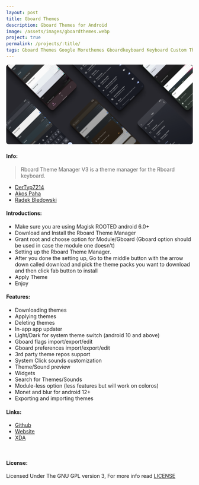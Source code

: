 ```yaml
---
layout: post
title: Gboard Themes
description: Gboard Themes for Android
image: /assets/images/gboardthemes.webp
project: true
permalink: /projects/:title/
tags: Gboard Themes Google Morethemes Gboardkeyboard Keyboard Custom Themes
---
```

<span class="image main"><img src="/assets/images/Banner_Rboard.webp" alt="Rboard Theme Manager" /></span>

#### Info:
> Rboard Theme Manager V3 is a theme manager for the Rboard keyboard.<br>
<ul class="actions">
      <li><a href="https://github.com/DerTyp7214" class="button">DerTyp7214</a></li>
      <li><a href="https://github.com/AkosPaha01" class="button">Akos Paha</a></li>
      <li><a href="https://github.com/RadekBledowski" class="button">Radek Bledowski</a></li>
</ul>

#### Introductions:

- Make sure you are using Magisk ROOTED android 6.0+
- Download and Install the Rboard Theme Manager
- Grant root and choose option for Module/Gboard (Gboard option should be used in case the module one doesn't)
- Setting up the Rboard Theme Manager.
- After you done the setting up, Go to the middle button with the arrow down called download and pick the theme packs you want to download and then click fab button to install
- Apply Theme
- Enjoy

#### Features:

- Downloading themes
- Applying themes
- Deleting themes
- In-app app updater
- Light/Dark for system theme switch (android 10 and above)
- Gboard flags import/export/edit
- Gboard preferences import/export/edit
- 3rd party theme repos support
- System Click sounds customization
- Theme/Sound preview
- Widgets
- Search for Themes/Sounds
- Module-less option (less features but will work on coloros)
- Monet and blur for android 12+
- Exporting and importing themes

#### Links:

<ul class="actions">
      <li><a href="https://github.com/DerTyp7214/RboardThemeManagerV3" class="button">Github</a></li>
      <li><a href="https://rboard.dev/rboard" class="button">Website</a></li>
      <li><a href="https://forum.xda-developers.com/t/app-rboard-theme-manager.4331445/" class="button">XDA</a></li>
</ul>

<br>
<h4>License:</h4>
Licensed Under The GNU GPL version 3, For more info read <a target="_blank" href="">LICENSE</a>
